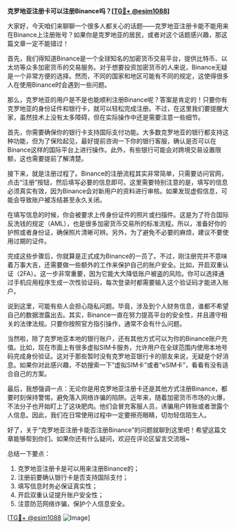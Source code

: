 **克罗地亚注册卡可以注册Binance吗？[[TG💪+ @esim1088](https://t.me/s/esim1088)]**

大家好，今天咱们来聊聊一个很多人都关心的话题——克罗地亚注册卡能不能用来在Binance上注册账号？如果你是克罗地亚的居民，或者对这个话题感兴趣，那这篇文章一定不能错过！

首先，我们得知道Binance是一个全球知名的加密货币交易平台，提供比特币、以太坊等众多加密货币的交易服务。对于想要投资加密货币的人来说，Binance无疑是一个非常方便的选择。然而，不同的国家和地区可能有不同的规定，这使得很多人在使用Binance时会遇到一些问题。

那么，克罗地亚的用户是不是也能顺利注册Binance呢？答案是肯定的！只要你有克罗地亚的身份证件和银行卡，就可以轻松完成注册。不过，在这里我们要提醒大家，虽然技术上没有太多障碍，但在实际操作中还是需要注意一些细节。

首先，你需要确保你的银行卡支持国际支付功能。大多数克罗地亚的银行都支持这种功能，但为了保险起见，最好提前咨询一下你的银行客服，确认是否可以在Binance这样的国际平台上进行操作。此外，有些银行可能会对跨境交易设置限额，这也需要提前了解清楚。

接下来，就是注册过程了。Binance的注册流程其实非常简单，只需要访问官网，点击“注册”按钮，然后填写必要的信息即可。这里需要特别注意的是，填写的信息必须真实有效，因为Binance会对新用户的资料进行审核。如果发现虚假信息，可能会导致账户被冻结甚至永久关闭。

在填写信息的时候，你会被要求上传身份证件的照片或扫描件。这是为了符合国际反洗钱的规定（AML），也是很多加密货币交易所的标准流程。所以，准备好你的护照或者身份证，确保照片清晰可辨。另外，为了避免不必要的麻烦，建议不要使用过期的证件。

完成这些步骤后，你就算是正式成为Binance的一员了。不过，刚注册完并不意味着万事大吉，还需要做一些额外的工作来保护自己的账户安全。比如，开启双重认证（2FA）。这一步非常重要，因为它能大大降低账户被盗的风险。你可以选择通过手机应用程序生成一次性验证码，每次登录时都需要输入这个验证码才能进入账户。

说到这里，可能有些人会担心隐私问题。毕竟，涉及到个人财务信息，谁都不希望自己的数据泄露出去。其实，Binance一直在努力提高平台的安全性，并且遵守相关的法律法规。只要你按照官方指引操作，通常不会有什么问题。

当然啦，除了克罗地亚本地的银行账户，还有其他方式可以为你的Binance账户充值。比如，现在市面上有很多虚拟SIM卡服务，允许用户在全球范围内使用本地号码完成身份验证。这对于那些暂时没有克罗地亚银行卡的朋友来说，无疑是个好消息。如果你对此感兴趣，不妨搜索一下“虚拟SIM卡”或者“eSIM卡”，看看有没有适合自己的方案。

最后，我想强调一点：无论你是用克罗地亚注册卡还是其他方式注册Binance，都要时刻保持警惕，避免落入网络诈骗的陷阱。近年来，随着加密货币市场的火爆，不法分子也开始盯上了这块肥肉。他们会冒充客服人员，诱骗用户转账或者泄露个人信息。因此，我们在日常使用过程中一定要擦亮眼睛，切勿轻信陌生人。

好了，关于“克罗地亚注册卡能否注册Binance”的问题就聊到这里吧！希望这篇文章能够帮到你们。如果你还有什么疑问，欢迎在评论区留言交流哦~

总结一下要点：
1. 克罗地亚注册卡是可以用来注册Binance的；
2. 注册前要确认银行卡是否支持国际支付；
3. 填写信息时务必保证真实性；
4. 开启双重认证提升账户安全性；
5. 注意防范网络诈骗，保护个人信息安全。

[[TG💪+ @esim1088](https://t.me/s/esim1088) ![Image](https://i.postimg.cc/4NQfJmqS/Snipaste-2025-05-13-00-14-12.png)]